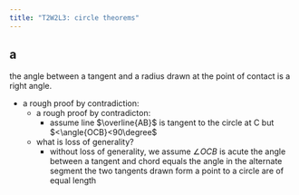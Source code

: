 ```yaml
---
title: "T2W2L3: circle theorems"
---
```


## a
the angle between a tangent and a radius drawn at the point of contact is a right angle.
- a rough proof by contradiction:
	- a rough proof by contradicton:
		- assume line $\overline{AB}$ is tangent to the circle at C but $<\angle{OCB}<90\degree$
	- what is loss of generality?
		- without loss of generality, we assume $\angle{OCB}$ is acute
the angle between a tangent and chord equals the angle in the alternate segment
the two tangents drawn form a point to a circle are of equal length
